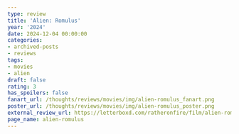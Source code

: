 ```yaml
---
type: review
title: 'Alien: Romulus'
year: '2024'
date: 2024-12-04 00:00:00
categories:
- archived-posts
- reviews
tags:
- movies
- alien
draft: false
rating: 3
has_spoilers: false
fanart_url: /thoughts/reviews/movies/img/alien-romulus_fanart.png
poster_url: /thoughts/reviews/movies/img/alien-romulus_poster.png
external_review_url: https://letterboxd.com/ratheronfire/film/alien-romulus/
page_name: alien-romulus
---
```


